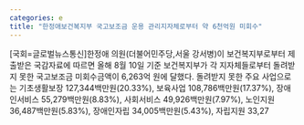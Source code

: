 ```yaml
---
categories: e
title: "한정애보건복지부 국고보조금 운용 관리지자체로부터 약 6천억원 미회수"
---
```

[국회=글로벌뉴스통신]한정애 의원(더불어민주당,서울 강서병)이 보건복지부로부터 제출받은 국감자료에 따르면 올해 8월 10일 기준 보건복지부가 각 지자체들로부터 돌려받지 못한 국고보조금 미회수금액이 6,263억 원에 달했다. 돌려받지 못한 주요 사업으로는 기초생활보장 127,344백만원(20.33%), 보육사업 108,786백만원(17.37%), 장애인서비스 55,279백만원(8.83%), 사회서비스 49,926백만원(7.97%), 노인지원 36,487백만원(5.83%), 장애인자립 34,005백만원(5.43%), 자립지원 33,27